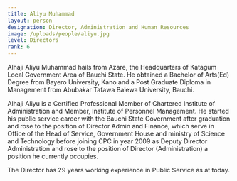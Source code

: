 ```yaml
---
title: Aliyu Muhammad
layout: person
designation: Director, Administration and Human Resources
image: /uploads/people/aliyu.jpg
level: Directors
rank: 6
---
```

Alhaji Aliyu Muhammad hails from Azare, the Headquarters of Katagum Local Government Area of Bauchi State. He obtained a Bachelor of Arts(Ed) Degree from Bayero University, Kano and a Post Graduate Diploma in Management from Abubakar Tafawa Balewa University, Bauchi. 

Alhaji Aliyu is a Certified Professional Member of Chartered Institute of Administration and Member, Institute of Personnel Management. He started his public service career with the Bauchi State Government after graduation and rose to the position of Director Admin and Finance, which serve in Office of the Head of Service, Government House and ministry of Science and Technology before joining CPC in year 2009 as Deputy Director Administration and rose to the position of Director (Administration) a position he currently occupies. 

The Director has 29 years working experience in Public Service as at today.